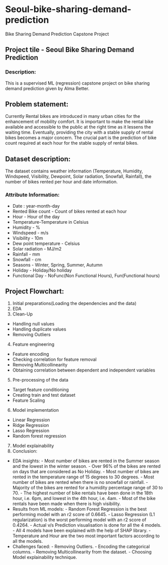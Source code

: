 # Seoul-bike-sharing-demand-prediction
Bike Sharing Demand Prediction Capstone Project

## Project tile - Seoul Bike Sharing Demand Prediction

### Description:
This is a supervised ML (regression) capstone project on bike sharing demand prediction given by Alma Better.

## Problem statement:
Currently Rental bikes are introduced in many urban cities for the enhancement of mobility comfort. It is important to make the rental bike available and accessible to the public at the right time as it lessens the waiting time. Eventually, providing the city with a stable supply of rental bikes becomes a major concern. The crucial part is the prediction of bike count required at each hour for the stable supply of rental bikes.

## Dataset description:
The dataset contains weather information (Temperature, Humidity, Windspeed, Visibility, Dewpoint, Solar radiation, Snowfall, Rainfall), the number of bikes rented per hour and date information.

### Attribute Information:
-	Date : year-month-day
-	Rented Bike count - Count of bikes rented at each hour
-	Hour - Hour of the day
-	Temperature-Temperature in Celsius
-	Humidity - %
-	Windspeed - m/s
-	Visibility - 10m
-	Dew point temperature - Celsius
-	Solar radiation - MJ/m2
-	Rainfall - mm
-	Snowfall - cm
-	Seasons - Winter, Spring, Summer, Autumn
-	Holiday - Holiday/No holiday
-	Functional Day - NoFunc(Non Functional Hours), Fun(Functional hours)

## Project Flowchart:
1.	Initial preparations(Loading the dependencies and the data)
2.	EDA
3.	Clean-Up
   -	Handling null values
   -	Handling duplicate values
   -	Removing Outliers
4.	Feature engineering
   -	Feature encoding
   -	Checking correlation for feature removal
   -	Removing Multicollinearity
   -	Obtaining correlation between dependent and independent variables
5.	Pre-processing of the data
   -	Target feature conditioning
   -	Creating train and test dataset
   -	Feature Scaling
6.	Model implementation
   -	Linear Regression
   -	Ridge Regression
   -	Lasso Regression
   -	Random forest regression
7.	Model explainability
8.	Conclusion:
   -	EDA insights:
     -	Most number of bikes are rented in the Summer season and the lowest in the winter season.
     -	Over 96% of the bikes are rented on days that are considered as No Holiday.
     -	Most number of bikes are rented in the temperature range of 15 degrees to 30 degrees.
     -	Most number of bikes are rented when there is no snowfall or rainfall.
     -	Majority of the bikes are rented for a humidity percentage range of 30 to 70.
     -	The highest number of bike rentals have been done in the 18th hour, i.e. 6pm, and lowest in the 4th hour, i.e. 4am.
     -	Most of the bike rentals have been made when there is high visibility.
   -	Results from ML models:
     -	Random Forest Regression is the best performing model with an r2 score of 0.6645.
     -	Lasso Regression (L1 regularization) is the worst performing model with an r2 score of 0.4264.
     -	Actual v/s Prediction visualisation is done for all the 4 models. 
     -	All 4 models have been explained with the help of SHAP library.
     -	Temperature and Hour are the two most important factors according to all the models.
   -	Challenges faced:
     -	Removing Outliers.
     -	Encoding the categorical columns.
     -	Removing Multicollinearity from the dataset.
     -	Choosing Model explainability technique.
